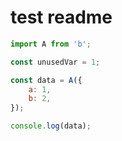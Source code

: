 # test readme

```js
import A from 'b';

const unusedVar = 1;

const data = A({
	a: 1,
	b: 2,
});

console.log(data);

```
